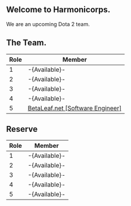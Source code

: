 ## Welcome to Harmonicorps.

We are an upcoming Dota 2 team.

## The Team.

|Role|Member|
|---|---|
| 1 |-{Available}-|
| 2 |-{Available}-|
| 3 |-{Available}-|
| 4 |-{Available}-|
| 5 |[BetaLeaf.net [Software Engineer]](http://steamcommunity.com/id/BetaLeaf)|

## Reserve
|Role|Member|
|---|---|
| 1 |-{Available}-|
| 2 |-{Available}-|
| 3 |-{Available}-|
| 4 |-{Available}-|
| 5 |-{Available}-|
